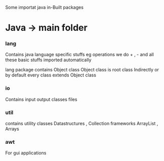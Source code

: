 Some importat java in-Built packages

# Java -> main folder 

### lang 
Contains java language specific stuffs 
eg operations we do + , - and all these basic stuffs 
imported automatically 

lang package contains Object class 
Object class is root class 
Indirectly or by default every class extends Object class 

### io
Contains input output classes 
files 

### util 
contains utility classes 
Datastructures , Collection frameworks 
ArrayList , Arrays

### awt 
For gui applications

